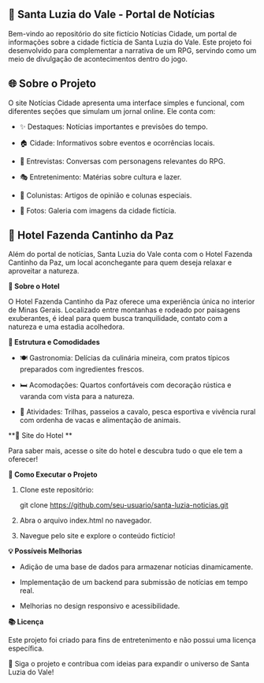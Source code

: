 ## 📰 Santa Luzia do Vale - Portal de Notícias

Bem-vindo ao repositório do site fictício Notícias Cidade, um portal de informações sobre a cidade fictícia de Santa Luzia do Vale. Este projeto foi desenvolvido para complementar a narrativa de um RPG, servindo como um meio de divulgação de acontecimentos dentro do jogo.

## 🌐 Sobre o Projeto

O site Notícias Cidade apresenta uma interface simples e funcional, com diferentes seções que simulam um jornal online. Ele conta com:

* ✨ Destaques: Notícias importantes e previsões do tempo.

* 🏠 Cidade: Informativos sobre eventos e ocorrências locais.

* 🎤 Entrevistas: Conversas com personagens relevantes do RPG.

* 🎭 Entretenimento: Matérias sobre cultura e lazer.

* 📝 Colunistas: Artigos de opinião e colunas especiais.

* 📸 Fotos: Galeria com imagens da cidade fictícia.

## 🏡 Hotel Fazenda Cantinho da Paz

Além do portal de notícias, Santa Luzia do Vale conta com o Hotel Fazenda Cantinho da Paz, um local aconchegante para quem deseja relaxar e aproveitar a natureza.

**🌿  Sobre o Hotel**

O Hotel Fazenda Cantinho da Paz oferece uma experiência única no interior de Minas Gerais. Localizado entre montanhas e rodeado por paisagens exuberantes, é ideal para quem busca tranquilidade, contato com a natureza e uma estadia acolhedora.

**🏨 Estrutura e Comodidades**

* 🍽️ Gastronomia: Delícias da culinária mineira, com pratos típicos preparados com ingredientes frescos.

* 🛏️ Acomodações: Quartos confortáveis com decoração rústica e varanda com vista para a natureza.

* 🐴 Atividades: Trilhas, passeios a cavalo, pesca esportiva e vivência rural com ordenha de vacas e alimentação de animais.

**📌 Site do Hotel **

Para saber mais, acesse o site do hotel e descubra tudo o que ele tem a oferecer!

**🔧 Como Executar o Projeto**

1. Clone este repositório:

   git clone https://github.com/seu-usuario/santa-luzia-noticias.git

2. Abra o arquivo index.html no navegador.

3. Navegue pelo site e explore o conteúdo fictício!

**💡 Possíveis Melhorias**

* Adição de uma base de dados para armazenar notícias dinamicamente.

* Implementação de um backend para submissão de notícias em tempo real.

* Melhorias no design responsivo e acessibilidade.

**📚 Licença**

Este projeto foi criado para fins de entretenimento e não possui uma licença específica.

👀 Siga o projeto e contribua com ideias para expandir o universo de Santa Luzia do Vale!

